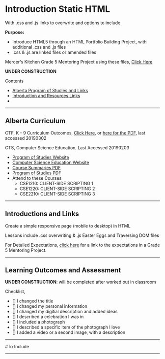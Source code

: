 # Introduction Static HTML
With .css and .js links to overwrite and options to include

**Purpose:**
- Introduce HTML5 through an HTML Portfolio Building Project, with additional .css and .js files
- .css & .js are linked files or amended files

Mercer's Kitchen Grade 5 Mentoring Project using these files, <a href="https://github.com/MercersKitchen/Website-Mentoring">Click Here</a>

**UNDER CONSTRUCTION**

Contents
- <a href="https://github.com/Dev-Outreach/Introduction-Static-HTML/blob/master/README.md#alberta-curriculum">Alberta Program of Studies and Links</a>
- <a href="https://github.com/Dev-Outreach/Introduction-Static-HTML/blob/master/README.md#introductions-and-links">Introduction and Resources Links</a>
- <a href=""></a>

---

## Alberta Curriculum

CTF, K - 9 Curriculum Outcomes, <a href="https://education.alberta.ca/career-and-technology-foundations/program-of-studies/everyone/ctf-program-of-studies/">Click Here</a>, or <a href="https://education.alberta.ca/media/3795641/ctf-program-of-studies-jan-4-2019.pdf">here for the PDF</a>, last accessed 20190302

CTS, Computer Science Education, Last Accessed 20190203
- <a href="https://education.alberta.ca/career-and-technology-studies/programs-of-study/">Program of Studies Website</a>
- <a href="https://education.alberta.ca/career-and-technology-studies/bit-cluster-businessadminfinanceit/everyone/bit-occupational-areas/">Computer Science Education Website</a>
- <a href="https://education.alberta.ca/media/159478/cse_sum.pdf">Course Summaries PDF</a>
- <a href="https://education.alberta.ca/media/159479/cse_pos.pdf">Program of Studies PDF</a>
- Attend to these Courses
  - CSE1210: CLIENT-SIDE SCRIPTING 1
  - CSE1220: CLIENT-SIDE SCRIPTING 2
  - CSE2210: CLIENT-SIDE SCRIPTING 3

---

## Introductions and Links

Create a simple responsive page (mobile to desktop) in HTML

Lessons include .css overwriting & .js Easter Eggs and Traversing DOM files

For Detailed Expectations, 
<a href="https://github.com/MercersKitchen/Website-Mentoring#expectations">click here</a> 
for a link to the expectations in a Grade 5 Mentoring Project.

---

## Learning Outcomes and Assessment

**UNDER CONSTRUCTION**: will be completed after worked out in classroom

Checklist, 
- [] I changed the title
- [] I changed my personal information
- [] I changed my digitial description and added ideas
- [] I described a celebration I was in
- [] I included a photograph
- [] I described a specific item of the photograph I love
- [] I added a video or a second image, with a description

---

#To Include


---
